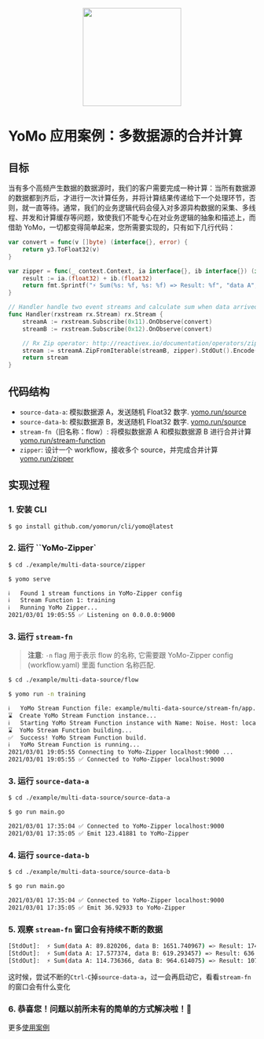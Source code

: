 <p align="center">
  <img width="200px" height="200px" src="https://docs.yomo.run/yomo-logo.png" />
</p>

# YoMo 应用案例：多数据源的合并计算

## 目标

当有多个高频产生数据的数据源时，我们的客户需要完成一种计算：当所有数据源的数据都到齐后，才进行一次计算任务，并将计算结果传递给下一个处理环节，否则，就一直等待。通常，我们的业务逻辑代码会侵入对多源异构数据的采集、多线程、并发和计算缓存等问题，致使我们不能专心在对业务逻辑的抽象和描述上，而借助 YoMo，一切都变得简单起来，您所需要实现的，只有如下几行代码：

```go
var convert = func(v []byte) (interface{}, error) {
	return y3.ToFloat32(v)
}

var zipper = func(_ context.Context, ia interface{}, ib interface{}) (interface{}, error) {
	result := ia.(float32) + ib.(float32)
	return fmt.Sprintf("⚡️ Sum(%s: %f, %s: %f) => Result: %f", "data A", ia.(float32), "data B", ib.(float32), result), nil
}

// Handler handle two event streams and calculate sum when data arrived
func Handler(rxstream rx.Stream) rx.Stream {
	streamA := rxstream.Subscribe(0x11).OnObserve(convert)
	streamB := rxstream.Subscribe(0x12).OnObserve(convert)

	// Rx Zip operator: http://reactivex.io/documentation/operators/zip.html
	stream := streamA.ZipFromIterable(streamB, zipper).StdOut().Encode(0x13)
	return stream
}

```

## 代码结构

- `source-data-a`: 模拟数据源 A，发送随机 Float32 数字. [yomo.run/source](https://docs.yomo.run/source)
- `source-data-b`: 模拟数据源 B，发送随机 Float32 数字. [yomo.run/source](https://docs.yomo.run/source)
- `stream-fn`（旧名称：flow）: 将模拟数据源 A 和模拟数据源 B 进行合并计算[yomo.run/stream-function](https://docs.yomo.run/stream-fn)
- `zipper`: 设计一个 workflow，接收多个 source，并完成合并计算 [yomo.run/zipper](https://docs.yomo.run/zipper)

## 实现过程

### 1. 安装 CLI

```bash
$ go install github.com/yomorun/cli/yomo@latest
```

### 2. 运行 ``YoMo-Zipper`

```bash
$ cd ./example/multi-data-source/zipper

$ yomo serve

ℹ️   Found 1 stream functions in YoMo-Zipper config
ℹ️   Stream Function 1: training
ℹ️   Running YoMo Zipper...
2021/03/01 19:05:55 ✅ Listening on 0.0.0.0:9000

```

### 3. 运行 `stream-fn`

> **注意**: `-n` flag 用于表示 flow 的名称, 它需要跟 YoMo-Zipper config (workflow.yaml) 里面 function 名称匹配.

```bash
$ cd ./example/multi-data-source/flow

$ yomo run -n training

ℹ️   YoMo Stream Function file: example/multi-data-source/stream-fn/app.go
⌛  Create YoMo Stream Function instance...
ℹ️   Starting YoMo Stream Function instance with Name: Noise. Host: localhost. Port: 9000.
⌛  YoMo Stream Function building...
✅  Success! YoMo Stream Function build.
ℹ️   YoMo Stream Function is running...
2021/03/01 19:05:55 Connecting to YoMo-Zipper localhost:9000 ...
2021/03/01 19:05:55 ✅ Connected to YoMo-Zipper localhost:9000

```

### 3. 运行 `source-data-a`

```bash
$ cd ./example/multi-data-source/source-data-a

$ go run main.go

2021/03/01 17:35:04 ✅ Connected to YoMo-Zipper localhost:9000
2021/03/01 17:35:05 ✅ Emit 123.41881 to YoMo-Zipper

```

### 4. 运行 `source-data-b`

```bash
$ cd ./example/multi-data-source/source-data-b

$ go run main.go

2021/03/01 17:35:04 ✅ Connected to YoMo-Zipper localhost:9000
2021/03/01 17:35:05 ✅ Emit 36.92933 to YoMo-Zipper

```

### 5. 观察 `stream-fn` 窗口会有持续不断的数据

```bash
[StdOut]:  ⚡️ Sum(data A: 89.820206, data B: 1651.740967) => Result: 1741.561157
[StdOut]:  ⚡️ Sum(data A: 17.577374, data B: 619.293457) => Result: 636.870850
[StdOut]:  ⚡️ Sum(data A: 114.736366, data B: 964.614075) => Result: 1079.350464
```

这时候，尝试不断的`Ctrl-C`掉`source-data-a`，过一会再启动它，看看`stream-fn`的窗口会有什么变化

### 6. 恭喜您！问题以前所未有的简单的方式解决啦！🚀

更多[使用案例](https://github.com/yomorun/yomo)
